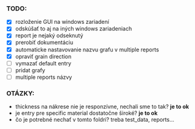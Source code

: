 ### TODO:
- [x] rozloženie GUI na windows zariadení
- [x] odskúšať to aj na iných windows zariadeniach
- [x] report je nejaký odseknutý
- [x] prerobiť dokumentáciu
- [x] automaticke nastavovanie nazvu grafu v multiple reports
- [x] opraviť grain direction
- [ ] vymazať default entry
- [ ] pridat grafy
- [ ] multiple reports názvy

### OTÁZKY:
- thickness na nákrese nie je responzívne, nechali sme to tak?  **je to ok**
- je entry pre specific material dostatočne široké? **je to ok**
- čo je potrebné nechať v tomto foldri? treba test_data, reports... 

